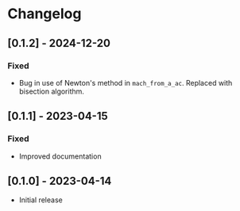 # Changelog

## [0.1.2] - 2024-12-20

### Fixed
- Bug in use of Newton's method in `mach_from_a_ac`. Replaced with bisection
  algorithm.

## [0.1.1] - 2023-04-15

### Fixed
- Improved documentation

## [0.1.0] - 2023-04-14

- Initial release
